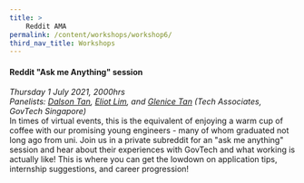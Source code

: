 ```yaml
---
title: >
    Reddit AMA
permalink: /content/workshops/workshop6/
third_nav_title: Workshops
---
```


#### Reddit "Ask me Anything" session
*Thursday 1 July 2021, 2000hrs*<br>
*Panelists: [Dalson Tan](https://www.linkedin.com/in/dalson-tan/), [Eliot Lim](https://www.linkedin.com/in/eliot-lim/), and [Glenice Tan](https://www.linkedin.com/in/glenicetan/) (Tech Associates, GovTech Singapore)*<br>
In times of virtual events, this is the equivalent of enjoying a warm cup of coffee with our promising young engineers - many of whom graduated not long ago from uni. Join us in a private subreddit for an "ask me anything" session and hear about their experiences with GovTech and what working is actually like! This is where you can get the lowdown on application tips, internship suggestions, and career progression!
